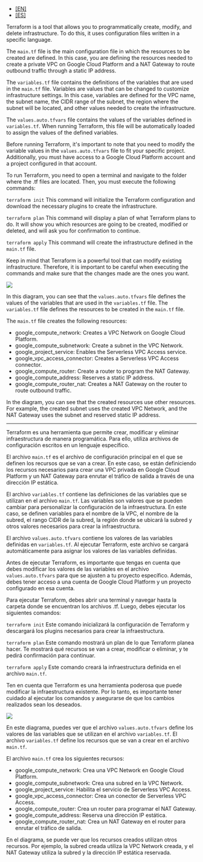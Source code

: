 - [[EN]](#item1)
- [[ES]](#item2)

<a id="item1"></a>
Terraform is a tool that allows you to programmatically create, modify, and delete infrastructure. To do this, it uses configuration files written in a specific language.

The ```main.tf``` file is the main configuration file in which the resources to be created are defined. In this case, you are defining the resources needed to create a private VPC on Google Cloud Platform and a NAT Gateway to route outbound traffic through a static IP address.

The ```variables.tf``` file contains the definitions of the variables that are used in the ```main.tf``` file. Variables are values that can be changed to customize infrastructure settings. In this case, variables are defined for the VPC name, the subnet name, the CIDR range of the subnet, the region where the subnet will be located, and other values needed to create the infrastructure.

The ```values.auto.tfvars``` file contains the values of the variables defined in ```variables.tf```. When running Terraform, this file will be automatically loaded to assign the values of the defined variables.

Before running Terraform, it's important to note that you need to modify the variable values in the ```values.auto.tfvars``` file to fit your specific project. Additionally, you must have access to a Google Cloud Platform account and a project configured in that account.

To run Terraform, you need to open a terminal and navigate to the folder where the .tf files are located. Then, you must execute the following commands:

```terraform init```
This command will initialize the Terraform configuration and download the necessary plugins to create the infrastructure.

```terraform plan```
This command will display a plan of what Terraform plans to do. It will show you which resources are going to be created, modified or deleted, and will ask you for confirmation to continue.

```terraform apply```
This command will create the infrastructure defined in the ```main.tf``` file.

Keep in mind that Terraform is a powerful tool that can modify existing infrastructure. Therefore, it is important to be careful when executing the commands and make sure that the changes made are the ones you want.

[![](https://mermaid.ink/img/pako:eNqNk9uOgjAQQH-l6bP6AT5souB1XTXq7gsYUsugrNCStmiM-u87XHRFjbs8kGZ6zkxnoEfKpQ-0SdeKJRuysF1B8Gk5OxaloBssNbJhgh1Teknq9beTDUEogBTbRAYn0kZWhWwVIW6CZZGgfQsr0DJVHPlQnIjlxCwUv6iVo5YCZuBEbGct5ToCj8s4SQ14Asxequ01yVOrc2_pdPUvsXsREyW_gRtPg9qFHF5bvYu1S7jHOHamsbIQmECq12r__qRK4vsPaXAvMd9HQb-2hs9LeYKZW7FQ7Yr67nxNLTIuJlgm71SIUU7Mr2MuoW4F-nDmOE5QUXbWjG_lsyLWZVal1ataRbBfCY4dK5KpT2Z5D6U3yJEZZB8NmYkzN8yEnAympFVMqASHlVxTZ9xakB6u9-xQIT41aOz-MTR6DE1cQWs0BoW_s4836JghLjUbiMGlTVz6TG1d6oozctlFmh8Ep02jUqjRNPGxvh0yvHgxbQYs0nD-AVhWNUg?type=png)](https://mermaid.live/edit#pako:eNqNk9uOgjAQQH-l6bP6AT5souB1XTXq7gsYUsugrNCStmiM-u87XHRFjbs8kGZ6zkxnoEfKpQ-0SdeKJRuysF1B8Gk5OxaloBssNbJhgh1Teknq9beTDUEogBTbRAYn0kZWhWwVIW6CZZGgfQsr0DJVHPlQnIjlxCwUv6iVo5YCZuBEbGct5ToCj8s4SQ14Asxequ01yVOrc2_pdPUvsXsREyW_gRtPg9qFHF5bvYu1S7jHOHamsbIQmECq12r__qRK4vsPaXAvMd9HQb-2hs9LeYKZW7FQ7Yr67nxNLTIuJlgm71SIUU7Mr2MuoW4F-nDmOE5QUXbWjG_lsyLWZVal1ataRbBfCY4dK5KpT2Z5D6U3yJEZZB8NmYkzN8yEnAympFVMqASHlVxTZ9xakB6u9-xQIT41aOz-MTR6DE1cQWs0BoW_s4836JghLjUbiMGlTVz6TG1d6oozctlFmh8Ep02jUqjRNPGxvh0yvHgxbQYs0nD-AVhWNUg)

In this diagram, you can see that the ```values.auto.tfvars``` file defines the values of the variables that are used in the ```variables.tf``` file. The ```variables.tf``` file defines the resources to be created in the ```main.tf``` file.

The ```main.tf``` file creates the following resources:

- google_compute_network: Creates a VPC Network on Google Cloud Platform.
- google_compute_subnetwork: Create a subnet in the VPC Network.
- google_project_service: Enables the Serverless VPC Access service.
- google_vpc_access_connector: Creates a Serverless VPC Access connector.
- google_compute_router: Create a router to program the NAT Gateway.
- google_compute_address: Reserves a static IP address.
- google_compute_router_nat: Creates a NAT Gateway on the router to route outbound traffic.

In the diagram, you can see that the created resources use other resources. For example, the created subnet uses the created VPC Network, and the NAT Gateway uses the subnet and reserved static IP address.

---

<a id="item2"></a>
Terraform es una herramienta que permite crear, modificar y eliminar infraestructura de manera programática. Para ello, utiliza archivos de configuración escritos en un lenguaje específico.

El archivo ```main.tf``` es el archivo de configuración principal en el que se definen los recursos que se van a crear. En este caso, se están definiciendo los recursos necesarios para crear una VPC privada en Google Cloud Platform y un NAT Gateway para enrutar el tráfico de salida a través de una dirección IP estática.

El archivo ```variables.tf``` contiene las definiciones de las variables que se utilizan en el archivo ```main.tf```. Las variables son valores que se pueden cambiar para personalizar la configuración de la infraestructura. En este caso, se definen variables para el nombre de la VPC, el nombre de la subred, el rango CIDR de la subred, la región donde se ubicará la subred y otros valores necesarios para crear la infraestructura.

El archivo ```values.auto.tfvars``` contiene los valores de las variables definidas en ```variables.tf```. Al ejecutar Terraform, este archivo se cargará automáticamente para asignar los valores de las variables definidas.

Antes de ejecutar Terraform, es importante que tengas en cuenta que debes modificar los valores de las variables en el archivo ```values.auto.tfvars``` para que se ajusten a tu proyecto específico. Además, debes tener acceso a una cuenta de Google Cloud Platform y un proyecto configurado en esa cuenta.

Para ejecutar Terraform, debes abrir una terminal y navegar hasta la carpeta donde se encuentran los archivos .tf. Luego, debes ejecutar los siguientes comandos:

```terraform init```
Este comando inicializará la configuración de Terraform y descargará los plugins necesarios para crear la infraestructura.

```terraform plan```
Este comando mostrará un plan de lo que Terraform planea hacer. Te mostrará qué recursos se van a crear, modificar o eliminar, y te pedirá confirmación para continuar.

```terraform apply```
Este comando creará la infraestructura definida en el archivo ```main.tf```.

Ten en cuenta que Terraform es una herramienta poderosa que puede modificar la infraestructura existente. Por lo tanto, es importante tener cuidado al ejecutar los comandos y asegurarse de que los cambios realizados sean los deseados.

[![](https://mermaid.ink/img/pako:eNqNk81uwjAMgF8lyhl4AA6ToGWMjQECtkuLqiw10NEmlZOA2Ni7z_1h6xBC66Gq7O9zXLf-5FLHwLt8gyLfsqUfKkZXL9iL1IHpCGd1x673As2Ktdt3Jx_WiQJGaY1gWAwn1icYE_GWEm_Xq6pCv0kjSIdGGwbqxLwgE4n6Jb2S9BDEifnBRutNCpHUWe4sRArsQeOOKhjtUMIVZ3DpGPf2D-3-rOWo30HayADuEwm3nOHZ2ecyElKCMXSqUqRrvCU-XPaImu43ldGlIuKYcHPLebx-TKSEbWqV6DfEp-B15rFJNbW68KCRH5f5xc9ga-S-gTwHCxogYFr0WNC9cj7MO8-ndoZNpwo9NEKTwEu1i9m87Lx2RiUwh-ITETMNFlbYRLLRjPWqqdTgY6PSLJj0lmwoLBzE8U_-xSZp8lG89tXo-Gp0Gire4hkg_b0xLcxnQYXcbiGDkHfpMRa4C3movogr9mZxVJJ3LTpocZfH1IifCNqzjHfXIjXw9Q37jC38?type=png)](https://mermaid.live/edit#pako:eNqNk81uwjAMgF8lyhl4AA6ToGWMjQECtkuLqiw10NEmlZOA2Ni7z_1h6xBC66Gq7O9zXLf-5FLHwLt8gyLfsqUfKkZXL9iL1IHpCGd1x673As2Ktdt3Jx_WiQJGaY1gWAwn1icYE_GWEm_Xq6pCv0kjSIdGGwbqxLwgE4n6Jb2S9BDEifnBRutNCpHUWe4sRArsQeOOKhjtUMIVZ3DpGPf2D-3-rOWo30HayADuEwm3nOHZ2ecyElKCMXSqUqRrvCU-XPaImu43ldGlIuKYcHPLebx-TKSEbWqV6DfEp-B15rFJNbW68KCRH5f5xc9ga-S-gTwHCxogYFr0WNC9cj7MO8-ndoZNpwo9NEKTwEu1i9m87Lx2RiUwh-ITETMNFlbYRLLRjPWqqdTgY6PSLJj0lmwoLBzE8U_-xSZp8lG89tXo-Gp0Gire4hkg_b0xLcxnQYXcbiGDkHfpMRa4C3movogr9mZxVJJ3LTpocZfH1IifCNqzjHfXIjXw9Q37jC38)

En este diagrama, puedes ver que el archivo ```values.auto.tfvars``` define los valores de las variables que se utilizan en el archivo ```variables.tf```. El archivo ```variables.tf``` define los recursos que se van a crear en el archivo ```main.tf```.

El archivo ```main.tf``` crea los siguientes recursos:

- google_compute_network: Crea una VPC Network en Google Cloud Platform.
- google_compute_subnetwork: Crea una subred en la VPC Network.
- google_project_service: Habilita el servicio de Serverless VPC Access.
- google_vpc_access_connector: Crea un conector de Serverless VPC Access.
- google_compute_router: Crea un router para programar el NAT Gateway.
- google_compute_address: Reserva una dirección IP estática.
- google_compute_router_nat: Crea un NAT Gateway en el router para enrutar el tráfico de salida.  

En el diagrama, se puede ver que los recursos creados utilizan otros recursos. Por ejemplo, la subred creada utiliza la VPC Network creada, y el NAT Gateway utiliza la subred y la dirección IP estática reservada.
